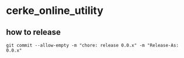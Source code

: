 # cerke_online_utility

## how to release
```
git commit --allow-empty -m "chore: release 0.0.x" -m "Release-As: 0.0.x"
```
